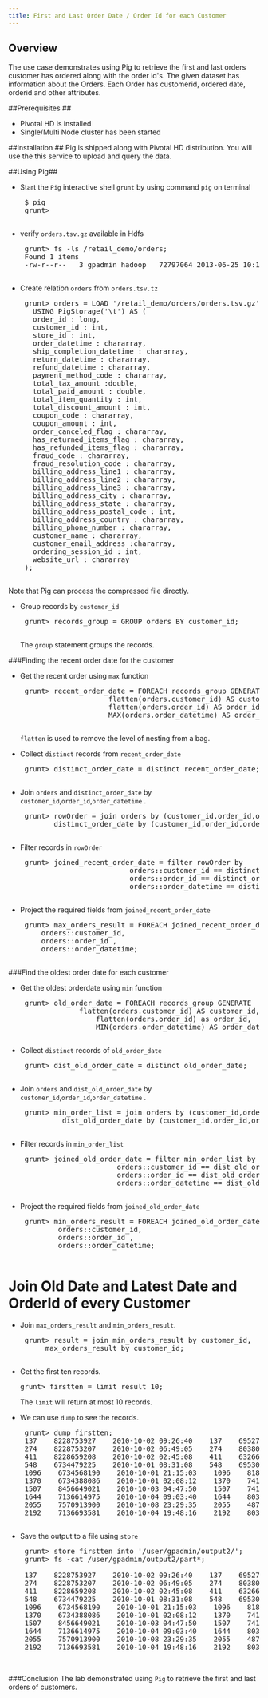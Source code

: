 ```yaml
---
title: First and Last Order Date / Order Id for each Customer
---
```


Overview 
--------
The use case demonstrates using Pig to retrieve the first and last orders customer has ordered along with the order id's.
The given dataset has information about the Orders. Each Order has customerid, ordered date, orderid and other attributes.

##Prerequisites ##

*  Pivotal HD is installed 
*  Single/Multi Node cluster has been started

##Installation ##
Pig is shipped along with Pivotal HD distribution. You will use the this service to upload and query the data.

##Using Pig##

* Start the `Pig` interactive shell `grunt` by using command `pig` on terminal

   <pre class="terminal">
   $ pig
   grunt> 
   </pre>


* verify `orders.tsv.gz` available in Hdfs 

   <pre class="terminal">
   grunt> fs -ls /retail_demo/orders;
   Found 1 items
   -rw-r--r--   3 gpadmin hadoop   72797064 2013-06-25 10:13 /retail_demo/orders/orders.tsv.gz
   </pre>

* Create relation `orders` from `orders.tsv.tz` 

   <pre class="terminal">
   grunt> orders = LOAD '/retail_demo/orders/orders.tsv.gz'
     USING PigStorage('\t') AS (
     order_id : long,
     customer_id : int,
     store_id : int,
     order_datetime : chararray,
     ship_completion_datetime : chararray,
     return_datetime : chararray,
     refund_datetime : chararray,
     payment_method_code : chararray,
     total_tax_amount :double,
     total_paid_amount : double,
     total_item_quantity : int,
     total_discount_amount : int,
     coupon_code : chararray,
     coupon_amount : int,
     order_canceled_flag : chararray,
     has_returned_items_flag : chararray,
     has_refunded_items_flag : chararray,
     fraud_code : chararray,
     fraud_resolution_code : chararray, 
     billing_address_line1 : chararray,
     billing_address_line2 : chararray,
     billing_address_line3 : chararray,
     billing_address_city : chararray,
     billing_address_state : chararray,
     billing_address_postal_code : int,
     billing_address_country : chararray,
     billing_phone_number : chararray,
     customer_name : chararray,
     customer_email_address :chararray,
     ordering_session_id : int,
     website_url : chararray
   );
   </pre>
Note that Pig can process the compressed file directly.

* Group records by `customer_id`

   <pre class="terminal">
   grunt> records_group = GROUP orders BY customer_id;
   </pre>

   The `group` statement groups the records.

###Finding the recent order date for the customer

* Get the recent order using `max` function

   <pre class="terminal">
   grunt> recent_order_date = FOREACH records_group GENERATE 
                       flatten(orders.customer_id) AS customer_id,
                       flatten(orders.order_id) AS order_id,
                       MAX(orders.order_datetime) AS order_datetime;
   </pre>

   `flatten` is used to remove the level of nesting from a bag.

* Collect `distinct` records from `recent_order_date`

   <pre class="terminal">
   grunt> distinct_order_date = distinct recent_order_date;
   </pre>

* Join `orders` and `distinct_order_date` by `customer_id`,`order_id`,`order_datetime` .

   <pre class="terminal">
   grunt> rowOrder = join orders by (customer_id,order_id,order_datetime),
	      distinct_order_date by (customer_id,order_id,order_datetime);
   </pre>

* Filter records in `rowOrder`

   <pre class="terminal">
   grunt> joined_recent_order_date = filter rowOrder by 
                            orders::customer_id == distinct_order_date::customer_id and 
                            orders::order_id == distinct_order_date::order_id and 
                            orders::order_datetime == distinct_order_date::order_datetime;
   </pre>

* Project the required fields from `joined_recent_order_date`

   <pre class="terminal">
   grunt> max_orders_result = FOREACH joined_recent_order_date GENERATE 
	   orders::customer_id,
	   orders::order_id ,
	   orders::order_datetime;
   </pre>

###Find the oldest order date for each customer

* Get the oldest orderdate using `min` function

   <pre class="terminal">
   grunt> old_order_date = FOREACH records_group GENERATE 
	            flatten(orders.customer_id) AS customer_id,
                    flatten(orders.order_id) as order_id,
                    MIN(orders.order_datetime) AS order_datetime;
   </pre>


* Collect `distinct` records of `old_order_date`

   <pre class="terminal">
   grunt> dist_old_order_date = distinct old_order_date;
   </pre>

* Join `orders` and `dist_old_order_date` by `customer_id`,`order_id`,`order_datetime` .

   <pre class="terminal">
   grunt> min_order_list = join orders by (customer_id,order_id,order_datetime),
	        dist_old_order_date by (customer_id,order_id,order_datetime);
   </pre> 

* Filter records in `min_order_list`

   <pre class="terminal">
   grunt> joined_old_order_date = filter min_order_list by 
                         orders::customer_id == dist_old_order_date::customer_id and 
                         orders::order_id == dist_old_order_date::order_id and   
                         orders::order_datetime == dist_old_order_date::order_datetime;
   </pre> 
* Project the required fields from `joined_old_order_date`

   <pre class="terminal">
   grunt> min_orders_result = FOREACH joined_old_order_date GENERATE 
           orders::customer_id,
           orders::order_id ,
           orders::order_datetime;
   </pre>

#   Join Old Date and Latest Date and OrderId of every Customer #
* Join `max_orders_result` and `min_orders_result`.

   <pre class="terminal">
   grunt> result = join min_orders_result by customer_id,
	    max_orders_result by customer_id; 
   </pre>

*  Get the first ten records.

   <pre class="terminal">
   grunt> firstten = limit result 10;
   </pre>
   The `limit` will return at most 10 records.

* We can use `dump` to see the records. 
	
   <pre class="terminal">
   grunt> dump firstten;
   137    8228753927    2010-10-02 09:26:40    137    6952760836    2010-10-10 23:46:16
   274    8228753207    2010-10-02 06:49:05    274    8038062167    2010-10-14 09:17:33
   411    8228659208    2010-10-02 02:45:08    411    6326675610    2010-10-11 11:32:28
   548    6734479225    2010-10-01 08:31:08    548    6953064348    2010-10-10 19:20:25
   1096    6734568190    2010-10-01 21:15:03    1096    8181753531    2010-10-07 04:04:26
   1370    6734388086    2010-10-01 02:08:12    1370    7412417661    2010-10-12 23:46:44
   1507    8456649021    2010-10-03 04:47:50    1507    7412451029    2010-10-12 07:37:18
   1644    7136614975    2010-10-04 09:03:40    1644    8038062935    2010-10-14 17:27:29
   2055    7570913900    2010-10-08 23:29:35    2055    4877101631    2010-10-13 21:12:05
   2192    7136693581    2010-10-04 19:48:16    2192    8037933831    2010-10-14 12:35:21
   </pre>

* Save the output to a file using `store` 

   <pre class="terminal">
   grunt> store firstten into '/user/gpadmin/output2/';
   grunt> fs -cat /user/gpadmin/output2/part*;
   
   137    8228753927    2010-10-02 09:26:40    137    6952760836    2010-10-10 23:46:16
   274    8228753207    2010-10-02 06:49:05    274    8038062167    2010-10-14 09:17:33
   411    8228659208    2010-10-02 02:45:08    411    6326675610    2010-10-11 11:32:28
   548    6734479225    2010-10-01 08:31:08    548    6953064348    2010-10-10 19:20:25
   1096    6734568190    2010-10-01 21:15:03    1096    8181753531    2010-10-07 04:04:26
   1370    6734388086    2010-10-01 02:08:12    1370    7412417661    2010-10-12 23:46:44
   1507    8456649021    2010-10-03 04:47:50    1507    7412451029    2010-10-12 07:37:18
   1644    7136614975    2010-10-04 09:03:40    1644    8038062935    2010-10-14 17:27:29
   2055    7570913900    2010-10-08 23:29:35    2055    4877101631    2010-10-13 21:12:05
   2192    7136693581    2010-10-04 19:48:16    2192    8037933831    2010-10-14 12:35:21
 
   </pre>

###Conclusion
The lab demonstrated using `Pig` to retrieve the first and last orders of customers.

